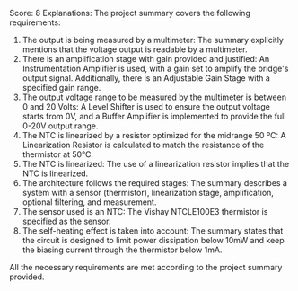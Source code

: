 Score: 8
Explanations: 
The project summary covers the following requirements:

1. The output is being measured by a multimeter: The summary explicitly mentions that the voltage output is readable by a multimeter.
2. There is an amplification stage with gain provided and justified: An Instrumentation Amplifier is used, with a gain set to amplify the bridge's output signal. Additionally, there is an Adjustable Gain Stage with a specified gain range.
3. The output voltage range to be measured by the multimeter is between 0 and 20 Volts: A Level Shifter is used to ensure the output voltage starts from 0V, and a Buffer Amplifier is implemented to provide the full 0-20V output range.
4. The NTC is linearized by a resistor optimized for the midrange 50 ºC: A Linearization Resistor is calculated to match the resistance of the thermistor at 50°C.
5. The NTC is linearized: The use of a linearization resistor implies that the NTC is linearized.
6. The architecture follows the required stages: The summary describes a system with a sensor (thermistor), linearization stage, amplification, optional filtering, and measurement.
7. The sensor used is an NTC: The Vishay NTCLE100E3 thermistor is specified as the sensor.
8. The self-heating effect is taken into account: The summary states that the circuit is designed to limit power dissipation below 10mW and keep the biasing current through the thermistor below 1mA.

All the necessary requirements are met according to the project summary provided.